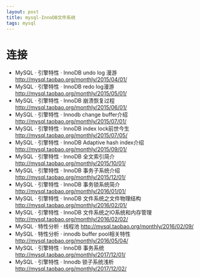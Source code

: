 ```yaml
--- 
layout: post 
title: mysql-InnoDB文件系统 
tags: mysql 
---
```


# 连接 
- MySQL · 引擎特性 · InnoDB undo log 漫游 http://mysql.taobao.org/monthly/2015/04/01/
- MySQL · 引擎特性 · InnoDB redo log漫游 http://mysql.taobao.org/monthly/2015/05/01/
- MySQL · 引擎特性 · InnoDB 崩溃恢复过程 http://mysql.taobao.org/monthly/2015/06/01/
- MySQL · 引擎特性 · Innodb change buffer介绍 http://mysql.taobao.org/monthly/2015/07/01/
- MySQL · 引擎特性 · InnoDB index lock前世今生 http://mysql.taobao.org/monthly/2015/07/05/
- MySQL · 引擎特性 · InnoDB Adaptive hash index介绍 http://mysql.taobao.org/monthly/2015/09/01/
- MySQL · 引擎特性 · InnoDB 全文索引简介 http://mysql.taobao.org/monthly/2015/10/01/
- MySQL · 引擎特性 · InnoDB 事务子系统介绍 http://mysql.taobao.org/monthly/2015/12/01/
- MySQL · 引擎特性 · InnoDB 事务锁系统简介 http://mysql.taobao.org/monthly/2016/01/01/
- MySQL · 引擎特性 · InnoDB 文件系统之文件物理结构 http://mysql.taobao.org/monthly/2016/02/01/
- MySQL · 引擎特性 · InnoDB 文件系统之IO系统和内存管理 http://mysql.taobao.org/monthly/2016/02/02/
- MySQL · 特性分析 · 线程池 http://mysql.taobao.org/monthly/2016/02/09/
- MySQL · 特性分析 · innodb buffer pool相关特性 http://mysql.taobao.org/monthly/2016/05/04/
- MySQL · 引擎特性 · InnoDB 事务系统 http://mysql.taobao.org/monthly/2017/12/01/
- MySQL · 引擎特性 · Innodb 锁子系统浅析 http://mysql.taobao.org/monthly/2017/12/02/
